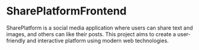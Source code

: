 # SharePlatformFrontend
SharePlatform is a social media application where users can share text and images, and others can like their posts. This project aims to create a user-friendly and interactive platform using modern web technologies.
